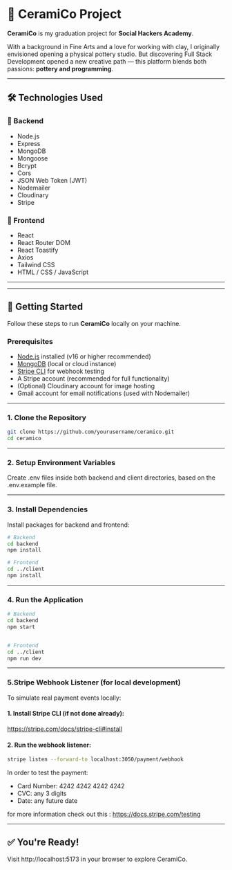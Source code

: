 # 🎨 CeramiCo Project

**CeramiCo** is my graduation project for **Social Hackers Academy**.

With a background in Fine Arts and a love for working with clay, I originally envisioned opening a physical pottery studio. But discovering Full Stack Development opened a new creative path — this platform blends both passions: **pottery and programming**.

---

## 🛠️ Technologies Used

### 🔧 Backend
- Node.js  
- Express  
- MongoDB  
- Mongoose  
- Bcrypt  
- Cors  
- JSON Web Token (JWT)  
- Nodemailer  
- Cloudinary  
- Stripe  

### 🎨 Frontend
- React  
- React Router DOM  
- React Toastify  
- Axios  
- Tailwind CSS  
- HTML / CSS / JavaScript  

---


---

## 🚀 Getting Started

Follow these steps to run **CeramiCo** locally on your machine.

### Prerequisites

- [Node.js](https://nodejs.org/) installed (v16 or higher recommended)
- [MongoDB](https://www.mongodb.com/) (local or cloud instance)
- [Stripe CLI](https://stripe.com/docs/stripe-cli#install) for webhook testing  
- A Stripe account (recommended for full functionality) 
- (Optional) Cloudinary account for image hosting
- Gmail account for email notifications (used with Nodemailer)

---

### 1. Clone the Repository

```bash
git clone https://github.com/yourusername/ceramico.git
cd ceramico
```
---
### 2. Setup Environment Variables

Create .env files inside both backend and client directories, based on the .env.example file.

---
### 3. Install Dependencies

Install packages for backend and frontend:

```bash
# Backend
cd backend
npm install

# Frontend
cd ../client
npm install
```
---

### 4. Run the Application
```bash
# Backend
cd backend
npm start


# Frontend
cd ../client
npm run dev
```
 ---
### 5.Stripe Webhook Listener (for local development)

To simulate real payment events locally:

#### 1. Install Stripe CLI (if not done already):
https://stripe.com/docs/stripe-cli#install

#### 2. Run the webhook listener:
```bash
stripe listen --forward-to localhost:3050/payment/webhook
```

In order to test the payment:
 - Card Number: 4242 4242 4242 4242
 - CVC: any 3 digits
 - Date: any future date


for more information check out this : https://docs.stripe.com/testing

---

## ✅ You're Ready!
Visit http://localhost:5173 in your browser to explore CeramiCo.